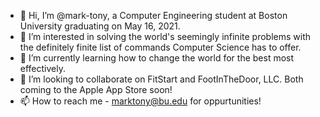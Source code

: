 - 👋 Hi, I’m @mark-tony, a Computer Engineering student at Boston University graduating on May 16, 2021.
- 👀 I’m interested in solving the world's seemingly infinite problems with the definitely finite list of commands Computer Science has to offer.
- 🌱 I’m currently learning how to change the world for the best most effectively.
- 💞️ I’m looking to collaborate on FitStart and FootInTheDoor, LLC. Both coming to the Apple App Store soon!
- 📫 How to reach me - marktony@bu.edu for oppurtunities!

<!---
mark-tony/mark-tony is a ✨ special ✨ repository because its `README.md` (this file) appears on your GitHub profile.
You can click the Preview link to take a look at your changes.
--->
